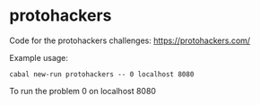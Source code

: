 # protohackers

Code for the protohackers challenges: https://protohackers.com/

Example usage:

```
cabal new-run protohackers -- 0 localhost 8080
```

To run the problem 0 on localhost 8080

